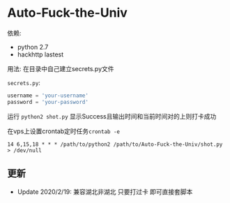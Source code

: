 # Auto-Fuck-the-Univ

依赖:
- python 2.7
- hackhttp lastest

用法:
在目录中自己建立secrets.py文件

`secrets.py`:
``` python
username = 'your-username'
password = 'your-password'
```
运行 `python2 shot.py`
显示Success且输出时间和当前时间对的上则打卡成功

在vps上设置crontab定时任务`crontab -e`

```shell
14 6,15,18 * * * /path/to/python2 /path/to/Auto-Fuck-the-Univ/shot.py > /dev/null
```




## 更新
- Update 2020/2/19: 兼容湖北非湖北 只要打过卡 即可直接套脚本
